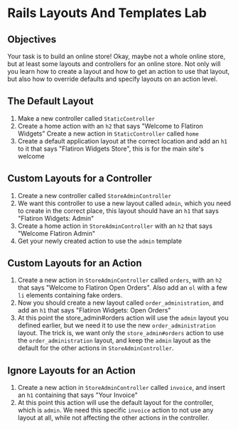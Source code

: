 # Rails Layouts And Templates Lab

## Objectives


Your task is to build an online store! Okay, maybe not a whole online store, but at least some layouts and controllers for an online store. Not only will you learn how to create a layout and how to get an action to use that layout, but also how to override defaults and specify layouts on an action level.

## The Default Layout

1. Make a new controller called `StaticController`
2. Create a home action with an `h2` that says "Welcome to Flatiron Widgets" Create a new action in `StaticController` called `home`
3. Create a default application layout at the correct location and add an `h1` to it that says "Flatiron Widgets Store", this is for the main site's welcome

## Custom Layouts for a Controller

1. Create a new controller called `StoreAdminController`
2. We want this controller to use a new layout called `admin`, which you need to create in the correct place, this layout should have an `h1` that says "Flatiron Widgets: Admin"
3. Create a home action in `StoreAdminController` with an `h2` that says  "Welcome Flatiron Admin"
4. Get your newly created action to use the `admin` template

## Custom Layouts for an Action

1. Create a new action in `StoreAdminController` called `orders`, with an `h2` that says "Welcome to Flatiron Open Orders". Also add an `ol` with a few `li` elements containing fake orders.
2. Now you should create a new layout called `order_administration`, and add an `h1` that says "Flatiron Widgets: Open Orders"
3. At this point the store_admin#orders action will use the `admin` layout you defined earlier, but we need it to use the new `order_administration` layout. The trick is, we want only the `store_admin#orders` action to use the `order_administration` layout, and keep the `admin` layout as the default for the other actions in `StoreAdminController`.

## Ignore Layouts for an Action

1. Create a new action in `StoreAdminController` called `invoice`, and insert an `h1` containing that says "Your Invoice"
2. At this point this action will use the default layout for the controller, which is `admin`. We need this specific `invoice` action to not use any layout at all, while not affecting the other actions in the controller.
